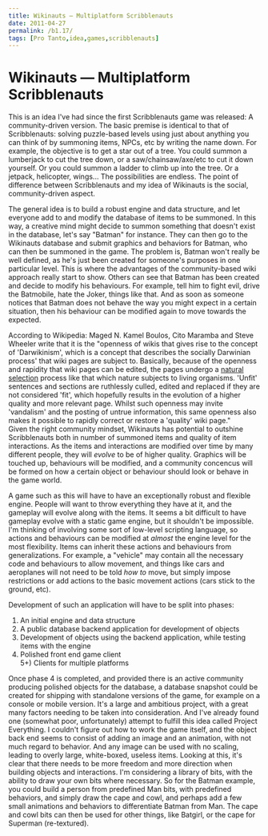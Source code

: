 ```yaml
---
title: Wikinauts — Multiplatform Scribblenauts
date: 2011-04-27
permalink: /b1.17/
tags: [Pro Tanto,idea,games,scribblenauts]
---
```


# Wikinauts — Multiplatform Scribblenauts

This is an idea I've had since the first Scribblenauts game was released: A community-driven version. The basic premise is identical to that of Scribblenauts: solving puzzle-based levels using just about anything you can think of by summoning items, NPCs, etc by writing the name down. For example, the objective is to get a star out of a tree. You could summon a lumberjack to cut the tree down, or a saw/chainsaw/axe/etc to cut it down yourself. Or you could summon a ladder to climb up into the tree. Or a jetpack, helicopter, wings... The possibilities are endless. The point of difference between Scribblenauts and my idea of Wikinauts is the social, community-driven aspect.

The general idea is to build a robust engine and data structure, and let everyone add to and modify the database of items to be summoned. In this way, a creative mind might decide to summon something that doesn't exist in the database, let's say "Batman" for instance. They can then go to the Wikinauts database and submit graphics and behaviors for Batman, who can then be summoned in the game. The problem is, Batman won't really be well defined, as he's just been created for someone's purposes in one particular level. This is where the advantages of the community-based wiki approach really start to show. Others can see that Batman has been created and decide to modify his behaviours. For example, tell him to fight evil, drive the Batmobile, hate the Joker, things like that. And as soon as someone notices that Batman does not behave the way you might expect in a certain situation, then his behaviour can be modified again to move towards the expected.

According to Wikipedia: Maged N. Kamel Boulos, Cito Maramba and Steve Wheeler write that it is the "openness of wikis that gives rise to the concept of 'Darwikinism', which is a concept that describes the socially Darwinian process' that wiki pages are subject to. Basically, because of the openness and rapidity that wiki pages can be edited, the pages undergo a [natural selection](http://en.wikipedia.org/wiki/Natural_selection) process like that which nature subjects to living organisms. 'Unfit' sentences and sections are ruthlessly culled, edited and replaced if they are not considered 'fit', which hopefully results in the evolution of a higher quality and more relevant page. Whilst such openness may invite 'vandalism' and the posting of untrue information, this same openness also makes it possible to rapidly correct or restore a 'quality' wiki page."  
Given the right community mindset, Wikinauts has potential to outshine Scribblenauts both in number of summoned items and quality of item interactions. As the items and interactions are modified over time by many different people, they will _evolve_ to be of higher quality. Graphics will be touched up, behaviours will be modified, and a community concencus will be formed on how a certain object or behaviour should look or behave in the game world.

A game such as this will have to have an exceptionally robust and flexible engine. People will want to throw everything they have at it, and the gameplay will evolve along with the items. It seems a bit difficult to have gameplay evolve with a static game engine, but it shouldn't be impossible. I'm thinking of involving some sort of low-level scripting language, so actions and behaviours can be modified at _almost_ the engine level for the most flexibility. Items can inherit these actions and behaviours from generalizations. For example, a "vehicle" may contain all the necessary code and behaviours to allow movement, and things like cars and aeroplanes will not need to be told _how to_ move, but simply impose restrictions or add actions to the basic movement actions (cars stick to the ground, etc).

Development of such an application will have to be split into phases:  
1) An initial engine and data structure  
2) A public database backend application for development of objects  
3) Development of objects using the backend application, while testing items with the engine  
4) Polished front end game client  
5+) Clients for multiple platforms

Once phase 4 is completed, and provided there is an active community producing polished objects for the database, a database snapshot could be created for shipping with standalone versions of the game, for example on a console or mobile version. It's a large and ambitious project, with a great many factors needing to be taken into consideration. And I've already found one (somewhat poor, unfortunately) attempt to fulfill this idea called Project Everything. I couldn't figure out how to work the game itself, and the object back end seems to consist of adding an image and an animation, with not much regard to behavior. And any image can be used with no scaling, leading to overly large, white-boxed, useless items. Looking at this, it's clear that there needs to be more freedom and more direction when building objects and interactions. I'm considering a library of bits, with the ability to draw your own bits where necessary. So for the Batman example, you could build a person from predefined Man bits, with predefined behaviors, and simply draw the cape and cowl, and perhaps add a few small animations and behaviors to differentiate Batman from Man. The cape and cowl bits can then be used for other things, like Batgirl, or the cape for Superman (re-textured).